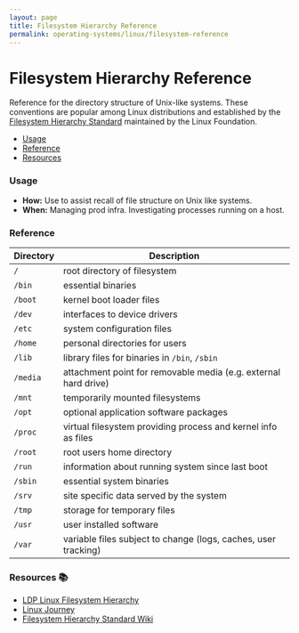 ```yaml
---
layout: page
title: Filesystem Hierarchy Reference
permalink: operating-systems/linux/filesystem-reference
---
```

# Filesystem Hierarchy Reference

Reference for the directory structure of Unix-like systems. These conventions
are popular among Linux distributions and established by the [Filesystem
Hierarchy Standard](https://wiki.linuxfoundation.org/lsb/fhs) maintained by the
Linux Foundation.

- [Usage](#usage)
- [Reference](#reference)
- [Resources](#resources-%F0%9F%93%9A)

### Usage

- **How:** Use to assist recall of file structure on Unix like systems.
- **When:** Managing prod infra. Investigating processes running on a host.

### Reference

| **Directory** | **Description** |
| -------- | -------- |
| `/` | root directory of filesystem |
| `/bin` | essential binaries |
| `/boot` | kernel boot loader files  |
| `/dev` | interfaces to device drivers |
| `/etc` | system configuration files |
| `/home` | personal directories for users |
| `/lib` | library files for binaries in `/bin`, `/sbin` |
| `/media` | attachment point for removable media (e.g. external hard drive) |
| `/mnt` | temporarily mounted filesystems |
| `/opt` | optional application software packages |
| `/proc` | virtual filesystem providing process and kernel info as files |
| `/root` | root users home directory |
| `/run` | information about running system since last boot |
| `/sbin` | essential system binaries |
| `/srv` | site specific data served by the system |
| `/tmp` | storage for temporary files |
| `/usr` | user installed software |
| `/var` | variable files subject to change (logs, caches, user tracking) |

### Resources 📚
- [LDP Linux Filesystem Hierarchy](https://tldp.org/LDP/Linux-Filesystem-Hierarchy/html/index.html)
- [Linux Journey](https://linuxjourney.com/lesson/filesystem-hierarchy)
- [Filesystem Hierarchy Standard Wiki](https://en.wikipedia.org/wiki/Filesystem_Hierarchy_Standard#cite_note-1)
